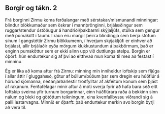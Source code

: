 ## Borgir og tákn. 2

Frá borginni Zirmu koma ferðalangar með sérstakar/mismunandi minningar: blindur blökkumaður sem öskrar í mannþrönginni, brjálæðingur sem ruggar/stendur óstöðugur á handriði/þakbarmi skýjaljúfs, stúlka sem gengur með púmakött í taumi. Í raun eru margir þeirra blindingja sem berja stöfum sínum í gangstéttir Zirmu blökkumenn, í hverjum skýjakljúfi er einhver að brjálast, allir brjálaðir eyða mörgum klukkustundum á þakbörmum, það er enginn pumaköttur sem er ekki alinn upp við duttlunga stelpu. Borgin er óþörf: hún endurtekur sig af því að eitthvað mun koma til með að festast í minninu.

Ég er líka að koma aftur frá Zirmu: minning mín inniheldur loftskip sem fljúga í allar áttir í gluggahæð, götur af búllum/búðum þar sem dregin eru húðflúr á hörund sjómanna, neðanjarðarlestir troðfylltar af akfeitum konum sem þjást af rakanum. Ferðafélagar mínir aftur á móti sverja fyrir að hafa bara séð eitt loftskip sveima yfir turnum borgarinnar, einn húðflúrara raða á bekkinn sinn nálum og bleki og götóttum teikningum, eina kvenfallbyssu viðrandi sig á palli lestarvagns. Minnið er óþarft: það endurtekur merkin svo borgin byrji að vera til.
